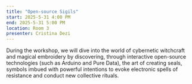 ```yaml
---
title: "Open-source Sigils"
start: 2025-5-31 4:00 PM
end: 2025-5-31 5:00 PM
location: Room 3
presenter: Cristina Dezi
---
```


During the workshop, we will dive into the world of cybernetic witchcraft and magical embroidery by discovering, through interactive open-source technologies (such as Arduino and Pure Data), the art of creating seals, symbols imbued with powerful intentions to evoke electronic spells of resistance and conduct new collective rituals. 
